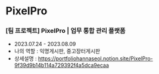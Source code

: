 # PixelPro

### [팀 프로젝트] PixelPro | 업무 통합 관리 플랫폼
* 2023.07.24 - 2023.08.09
* 나의 역할 : 익명게시판, 중고장터게시판
* 상세설명 : https://portfoliohannaseol.notion.site/PixelPro-9f39d9b14b114a729392f4a5dca9ecaa
